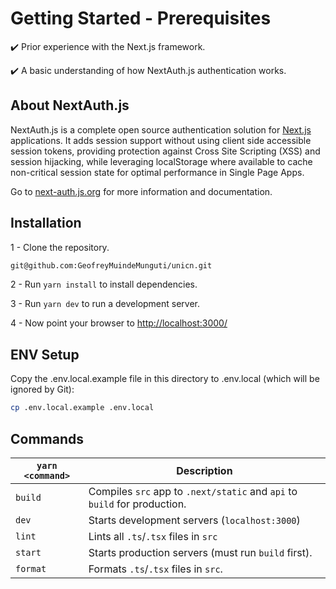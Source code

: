 # Getting Started - Prerequisites

✔️ Prior experience with the Next.js framework.

✔️ A basic understanding of how NextAuth.js authentication works.

## About NextAuth.js

NextAuth.js is a complete open source authentication solution for [Next.js](http://nextjs.org/) applications. It adds session support without using client side accessible session tokens, providing protection against Cross Site Scripting (XSS) and session hijacking, while leveraging localStorage where available to cache non-critical session state for optimal performance in Single Page Apps.

Go to [next-auth.js.org](https://next-auth.js.org) for more information and documentation.

## Installation

1 - Clone the repository.

```bash
git@github.com:GeofreyMuindeMunguti/unicn.git
```

2 - Run `yarn install` to install dependencies.

3 - Run `yarn dev` to run a development server.

4 - Now point your browser to <http://localhost:3000/>

## ENV Setup

Copy the .env.local.example file in this directory to .env.local (which will be ignored by Git):

```bash
cp .env.local.example .env.local
```

## Commands

| `yarn <command>` | Description                                                                                 |
| ---------------- | ------------------------------------------------------------------------------------------- |
| `build`          | Compiles `src` app to `.next/static` and `api` to `build` for production.
| `dev`            | Starts development servers (`localhost:3000`)        |
| `lint`           | Lints all `.ts`/`.tsx` files in  `src`
| `start`          | Starts production servers (must run `build` first).
| `format`         | Formats `.ts`/`.tsx` files in `src`.
